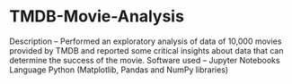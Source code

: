 # TMDB-Movie-Analysis
Description – Performed an exploratory analysis of data of 10,000 movies provided by TMDB and reported some critical insights about data that can determine the success of the movie. Software used – Jupyter Notebooks Language Python (Matplotlib, Pandas and NumPy libraries)
